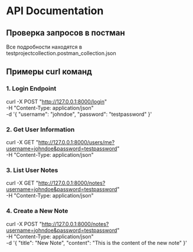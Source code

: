 # API Documentation


## Проверка запросов в постман
Все подробности находятся в testprojectcollection.postman_collection.json
## Примеры curl команд
### 1. Login Endpoint
curl -X POST "http://127.0.0.1:8000/login" \
-H "Content-Type: application/json" \
-d '{
  "username": "johndoe",
  "password": "testpassword"
}'
### 2. Get User Information
curl -X GET "http://127.0.0.1:8000/users/me?username=johndoe&password=testpassword" \
-H "Content-Type: application/json"
### 3. List User Notes
curl -X GET "http://127.0.0.1:8000/notes?username=johndoe&password=testpassword" \
-H "Content-Type: application/json"
### 4. Create a New Note
curl -X POST "http://127.0.0.1:8000/notes?username=johndoe&password=testpassword" \
-H "Content-Type: application/json" \
-d '{
  "title": "New Note",
  "content": "This is the content of the new note"
}'

